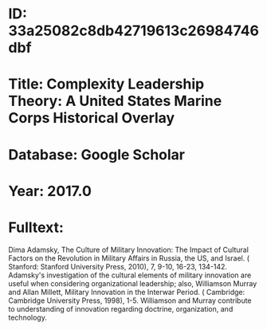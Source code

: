 # ID: 33a25082c8db42719613c26984746dbf
# Title: Complexity Leadership Theory: A United States Marine Corps Historical Overlay
# Database: Google Scholar
# Year: 2017.0
# Fulltext:
Dima Adamsky, The Culture of Military Innovation: The Impact of Cultural Factors on the Revolution in Military Affairs in Russia, the US, and Israel. (
Stanford: Stanford University Press, 2010), 7, 9-10, 16-23, 134-142.
Adamsky's investigation of the cultural elements of military innovation are useful when considering organizational leadership; also, Williamson Murray and Allan Millett, Military Innovation in the Interwar Period. (
Cambridge: Cambridge University Press, 1998), 1-5.
Williamson and Murray contribute to understanding of innovation regarding doctrine, organization, and technology.
